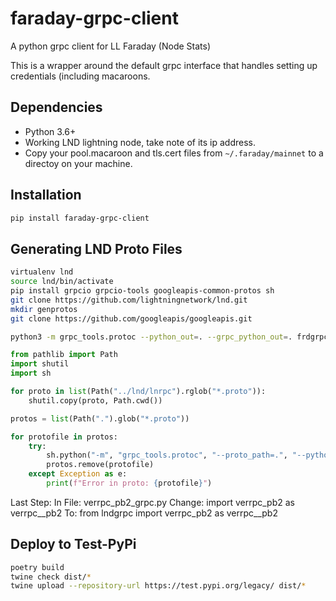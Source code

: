 # faraday-grpc-client
A python grpc client for LL Faraday (Node Stats)

This is a wrapper around the default grpc interface that handles setting up credentials (including macaroons.

## Dependencies
- Python 3.6+
- Working LND lightning node, take note of its ip address.
- Copy your pool.macaroon and tls.cert files from `~/.faraday/mainnet` to a directoy on your machine. 


## Installation
```bash
pip install faraday-grpc-client
```

## Generating LND Proto Files
```bash
virtualenv lnd
source lnd/bin/activate
pip install grpcio grpcio-tools googleapis-common-protos sh
git clone https://github.com/lightningnetwork/lnd.git
mkdir genprotos
git clone https://github.com/googleapis/googleapis.git

python3 -m grpc_tools.protoc --python_out=. --grpc_python_out=. frdgrpc/compiled/*.proto
```

```python
from pathlib import Path
import shutil
import sh

for proto in list(Path("../lnd/lnrpc").rglob("*.proto")):
    shutil.copy(proto, Path.cwd())

protos = list(Path(".").glob("*.proto"))

for protofile in protos:
    try:
        sh.python("-m", "grpc_tools.protoc", "--proto_path=.", "--python_out=.", "--grpc_python_out=.", str(protofile))
        protos.remove(protofile)
    except Exception as e:
        print(f"Error in proto: {protofile}")
```

Last Step:
In File: verrpc_pb2_grpc.py
Change:
import verrpc_pb2 as verrpc__pb2
To:
from lndgrpc import verrpc_pb2 as verrpc__pb2

## Deploy to Test-PyPi
```bash
poetry build
twine check dist/*
twine upload --repository-url https://test.pypi.org/legacy/ dist/*
```